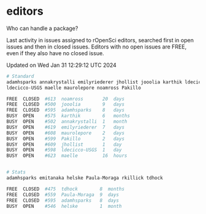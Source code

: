 # editors

Who can handle a package?

Last activity in issues assigned to rOpenSci editors, searched first in open
issues and then in closed issues. Editors with no open issues are FREE, even if
they also have no closed issue.


Updated on Wed Jan 31 12:29:12 UTC 2024

```bash
# Standard
adamhsparks annakrystalli emilyriederer jhollist jooolia karthik ldecicco
ldecicco-USGS maelle maurolepore noamross Pakillo

FREE  CLOSED  #613  noamross       20  days
FREE  CLOSED  #500  jooolia        9   days
FREE  CLOSED  #595  adamhsparks    8   days
BUSY  OPEN    #575  karthik        6   months
BUSY  OPEN    #502  annakrystalli  1   month
BUSY  OPEN    #619  emilyriederer  7   days
BUSY  OPEN    #608  maurolepore    2   days
BUSY  OPEN    #599  Pakillo        2   days
BUSY  OPEN    #609  jhollist       1   day
BUSY  OPEN    #598  ldecicco-USGS  1   day
BUSY  OPEN    #623  maelle         16  hours


# Stats
adamhsparks emitanaka helske Paula-Moraga rkillick tdhock

FREE  CLOSED  #475  tdhock        8  months
FREE  CLOSED  #559  Paula-Moraga  9  days
FREE  CLOSED  #595  adamhsparks   8  days
BUSY  OPEN    #546  helske        1  month
```
